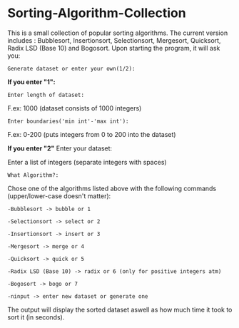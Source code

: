 # Sorting-Algorithm-Collection

This is a small collection of popular sorting algorithms. The current version
includes : Bubblesort, Insertionsort, Selectionsort, Mergesort, Quicksort, Radix LSD (Base 10)
and Bogosort.
Upon starting the program, it will ask you:

    Generate dataset or enter your own(1/2):


<b>If you enter "1":</b>

    Enter length of dataset:

  F.ex: 1000 (dataset consists of 1000 integers)
   
    Enter boundaries('min int'-'max int'):

  F.ex: 0-200 (puts integers from 0 to 200 into the dataset)

<b>If you enter "2"</b>
    Enter your dataset:

  Enter a list of integers (separate integers with spaces)

    What Algorithm?:
  
  Chose one of the algorithms listed above with the following commands (upper/lower-case doesn't matter):

    -Bubblesort -> bubble or 1
  
    -Selectionsort -> select or 2
  
    -Insertionsort -> insert or 3
  
    -Mergesort -> merge or 4
  
    -Quicksort -> quick or 5

    -Radix LSD (Base 10) -> radix or 6 (only for positive integers atm)
    
    -Bogosort -> bogo or 7
    
    -ninput -> enter new dataset or generate one
    
    
  The output will display the sorted dataset aswell as how much time it took to sort it (in seconds).
  



